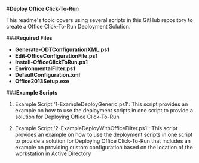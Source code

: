 ﻿#**Deploy Office Click-To-Run**

This readme's topic covers using several scripts in this GitHub repository to create a Office Click-To-Run Deployment Solution.  

###**Required Files**

 - **Generate-ODTConfigurationXML.ps1**
 - **Edit-OfficeConfigurationFile.ps1**
 - **Install-OfficeClickToRun.ps1**
 - **EnvironmentalFilter.ps1**
 - **DefaultConfiguration.xml**
 - **Office2013Setup.exe**

###**Example Scripts**

1. Example Script '1-ExampleDeployGeneric.ps1': This script provides an example on how to use the deployment scripts in one script to provide a solution for Deploying Office Click-To-Run

2. Example Script '2-ExampleDeployWithOfficeFilter.ps1': This script provides an example on how to use the deployment scripts in one script to provide a solution for Deploying Office Click-To-Run that includes an example on providing custom configuration based on the location of the workstation in Active Directory